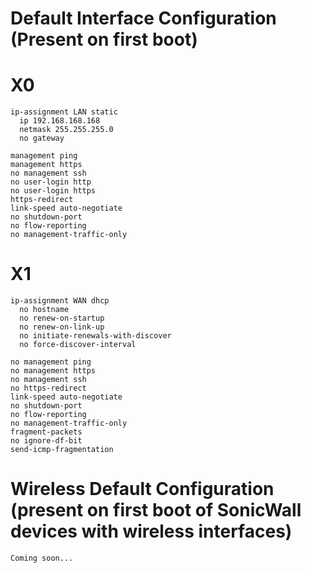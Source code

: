 # Default Interface Configuration (Present on first boot)

# X0

```
ip-assignment LAN static
  ip 192.168.168.168
  netmask 255.255.255.0
  no gateway

management ping
management https
no management ssh
no user-login http
no user-login https
https-redirect
link-speed auto-negotiate
no shutdown-port
no flow-reporting
no management-traffic-only
```

# X1
```
ip-assignment WAN dhcp
  no hostname
  no renew-on-startup
  no renew-on-link-up
  no initiate-renewals-with-discover
  no force-discover-interval
  
no management ping
no management https
no management ssh
no https-redirect
link-speed auto-negotiate
no shutdown-port
no flow-reporting
no management-traffic-only
fragment-packets
no ignore-df-bit
send-icmp-fragmentation
```

# Wireless Default Configuration (present on first boot of SonicWall devices with wireless interfaces)

```
Coming soon...
```
